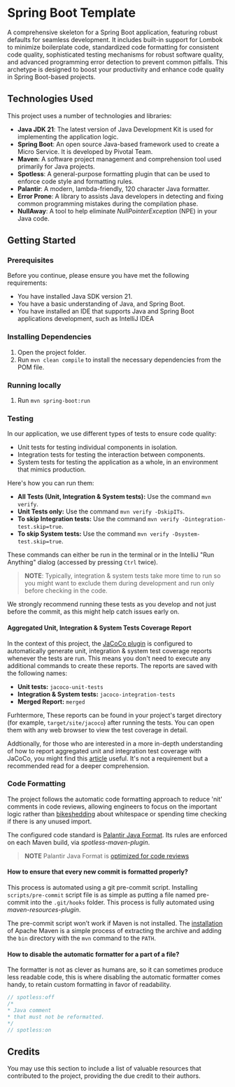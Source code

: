 # Spring Boot Template

A comprehensive skeleton for a Spring Boot application, featuring robust defaults for seamless development.
It includes built-in support for Lombok to minimize boilerplate code, standardized code formatting for consistent code
quality, sophisticated testing mechanisms for robust software quality, and advanced programming error detection to
prevent common pitfalls. This archetype is designed to boost your productivity and enhance code quality in
Spring Boot-based projects.

## Technologies Used

This project uses a number of technologies and libraries:

- **Java JDK 21**: The latest version of Java Development Kit is used for implementing the application logic.
- **Spring Boot**: An open source Java-based framework used to create a Micro Service. It is developed by Pivotal Team.
- **Maven**: A software project management and comprehension tool used primarily for Java projects.
- **Spotless**: A general-purpose formatting plugin that can be used to enforce code style and formatting rules.
- **Palantir**: A modern, lambda-friendly, 120 character Java formatter.
- **Error Prone**: A library to assists Java developers in detecting and fixing common programming mistakes during the compilation phase.
- **NullAway**: A tool to help eliminate _NullPointerException_ (NPE) in your Java code.

## Getting Started

### Prerequisites

Before you continue, please ensure you have met the following requirements:

- You have installed Java SDK version 21.
- You have a basic understanding of Java, and Spring Boot.
- You have installed an IDE that supports Java and Spring Boot applications development, such as IntelliJ IDEA

### Installing Dependencies

1. Open the project folder.
2. Run `mvn clean compile` to install the necessary dependencies from the POM file.

### Running locally

1. Run `mvn spring-boot:run`

### Testing

In our application, we use different types of tests to ensure code quality:

- Unit tests for testing individual components in isolation.
- Integration tests for testing the interaction between components.
- System tests for testing the application as a whole, in an environment that mimics production.

Here's how you can run them:

- **All Tests (Unit, Integration & System tests):** Use the command `mvn verify`.
- **Unit Tests only:** Use the command `mvn verify -DskipITs`.
- **To skip Integration tests:** Use the command `mvn verify -Dintegration-test.skip=true`.
- **To skip System tests:** Use the command `mvn verify -Dsystem-test.skip=true`.

These commands can either be run in the terminal or in the IntelliJ "Run Anything" dialog (accessed by pressing `Ctrl` twice).

>**NOTE**:
> Typically, integration & system tests take more time to run so you might want to exclude them during development and
> run only before checking in the code.

We strongly recommend running these tests as you develop and not just before the commit, as this might help catch issues
early on.

#### Aggregated Unit, Integration & System Tests Coverage Report

In the context of this project, the [JaCoCo plugin](https://www.jacoco.org/jacoco/trunk/doc/maven.html) is configured to
automatically generate unit, integration & system test coverage reports whenever the tests are run. This means you don't
need to execute any additional commands to create these reports. The reports are saved with the following names:

- **Unit tests:** `jacoco-unit-tests`
- **Integration & System tests:** `jacoco-integration-tests`
- **Merged Report:** `merged`

Furhtermore, These reports can be found in your project's target directory (for example, `target/site/jacoco`) after
running the tests. You can open them with any web browser to view the test coverage in detail.

Addtionally, for those who are interested in a more in-depth understanding of how to report aggregated unit and integration
test coverage with JaCoCo, you might find this [article](https://natritmeyer.com/howto/reporting-aggregated-unit-and-integration-test-coverage-with-jacoco/)
useful. It's not a requirement but a recommended read for a deeper comprehension.

### Code Formatting

The project follows the automatic code formatting approach to reduce 'nit' comments in code reviews, allowing engineers to
focus on the important logic rather than  [bikeshedding](https://en.wiktionary.org/wiki/bikeshedding) about whitespace
or spending time checking if there is any unused import.

The configured code standard is [Palantir Java Format](https://github.com/palantir/palantir-java-format). Its rules are
enforced on each Maven build, via _spotless-maven-plugin_.

>**NOTE**
> Palantir Java Format is  [optimized for code reviews](https://github.com/palantir/palantir-java-format#optimised-for-code-review)

#### How to ensure that every new commit is formatted properly?

This process is automated using a git pre-commit script. Installing `scripts/pre-commit` script file is as simple as putting
a file named pre-commit into the `.git/hooks` folder. This process is fully automated using _maven-resources-plugin_.

The pre-commit script won’t work if Maven is not installed. The [installation](https://maven.apache.org/install.html)
of Apache Maven is a simple process of extracting the archive and adding the `bin` directory with the `mvn` command to
the `PATH`.

#### How to disable the automatic formatter for a part of a file?

The formatter is not as clever as humans are, so it can sometimes produce less readable code, this is where disabling
the automatic formatter comes handy, to retain custom formatting in favor of readability.

```java
// spotless:off
/*
* Java comment
* that must not be reformatted.
*/
// spotless:on
```

## Credits

You may use this section to include a list of valuable resources that contributed to the project, providing the due
credit to their authors.

